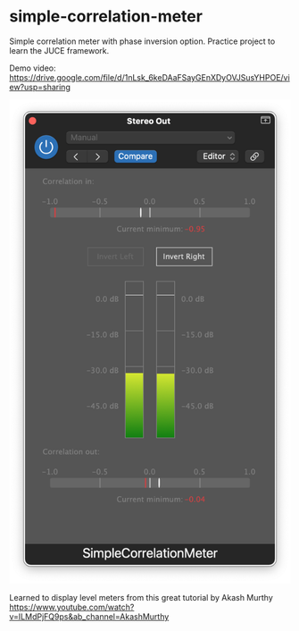 # simple-correlation-meter
Simple correlation meter with phase inversion option. Practice project to learn the JUCE framework.

Demo video: https://drive.google.com/file/d/1nLsk_6keDAaFSayGEnXDyOVJSusYHPOE/view?usp=sharing

![plot](./Data/SimpleCorrelationMeter.png)

Learned to display level meters from this great tutorial by Akash Murthy https://www.youtube.com/watch?v=ILMdPjFQ9ps&ab_channel=AkashMurthy
